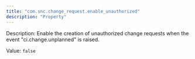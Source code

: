 ```yaml
---
title: "com.snc.change_request.enable_unauthorized"
description: "Property"
---
```


Description: Enable the creation of unauthorized change requests when the event "ci.change.unplanned" is raised.

Value: `false`